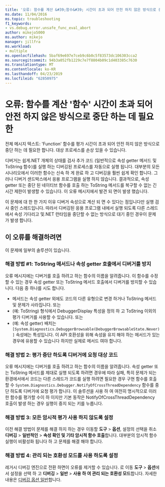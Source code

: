 ```yaml
---
title: '오류: 함수를 계산 &#39;함수&#39; 시간이 초과 되어 안전 하지 않은 방식으로 중단 하는 데 필요한 | Microsoft Docs'
ms.date: 11/04/2016
ms.topic: troubleshooting
f1_keywords:
- vs.debug.error.unsafe_func_eval_abort
author: mikejo5000
ms.author: mikejo
manager: jillfra
ms.workload:
- multiple
ms.openlocfilehash: 5baf69e697e7ceb9c6b0c5f83573dc106303cca2
ms.sourcegitcommit: 94b3a052fb1229c7e7f8804b09c1d403385c7630
ms.translationtype: MT
ms.contentlocale: ko-KR
ms.lasthandoff: 04/23/2019
ms.locfileid: "62850975"
---
```

# <a name="error-evaluating-the-function-39function39-timed-out-and-needed-to-be-aborted-in-an-unsafe-way"></a>오류: 함수를 계산 &#39;함수&#39; 시간이 초과 되어 안전 하지 않은 방식으로 중단 하는 데 필요한

전체 메시지 텍스트: 'Function' 함수를 평가 시간이 초과 되어 안전 하지 않은 방식으로 중단 하는 데 필요한 합니다. 대상 프로세스를 손상 있을 수 있습니다.

디버거는 쉽게.NET 개체의 상태를 검사 추가 코드 (일반적으로 속성 getter 메서드 및 ToString 함수)를 실행 하는 디버깅된 프로세스를 자동으로 실행 됩니다. 대부분의 모든 시나리오에서 이러한 함수는 신속 하 게 완료 하 고 디버깅을 훨씬 쉽게 확인 합니다. 그러나 디버거 샌드박스에서 응용 프로그램을 실행 하지 않습니다. 결과적으로, 속성 getter 또는 중단 된 네이티브 함수를 호출 하는 ToString 메서드를 복구할 수 없는 긴 시간 제한이 발생할 수 있습니다. 이 오류 메시지에서 발견 되 면이 발생 했습니다.

이 문제에 대 한 한 가지 이유 디버거 속성으로 계산 되 면 수 있다는 점입니다만 실행 검사 중인 스레드입니다. 따라서 디버깅된 응용 프로그램 내에서 실행 되도록 다른 스레드에서 속성 기다리고 및.NET 런타임을 중단할 수 없는 방식으로 대기 중인 경우이 문제가 발생 합니다.

## <a name="to-correct-this-error"></a>이 오류를 해결하려면

이 문제에 일부의 솔루션이 있습니다.

### <a name="solution-1-prevent-the-debugger-from-calling-the-getter-property-or-tostring-method"></a>해결 방법 #1: ToString 메서드나 속성 getter 호출에서 디버거를 방지

오류 메시지에는 디버거를 호출 하려고 하는 함수의 이름을 알려줍니다. 이 함수를 수정할 수 있는 경우 속성 getter 또는 ToString 메서드 호출에서 디버거를 방지할 수 있습니다. 다음 중 하나를 시도 합니다.

* 메서드는 속성 getter 외에도 코드의 다른 유형으로 변경 하거나 ToString 메서드 및 문제가 사라집니다.
    또는
* (예: ToString) 형식에서 DebuggerDisplay 특성을 정의 하 고 ToString 이외의 평가 디버거를 사용할 수 있습니다.
    또는
* (예: 속성 getter) 배치는 `[System.Diagnostics.DebuggerBrowsable(DebuggerBrowsableState.Never)]` 속성에는 특성입니다. 이 API 호환성을 위해 속성을 유지 해야 하는 메서드가 있는 경우에 유용할 수 있습니다 하지만 실제로 메서드 여야 합니다.

### <a name="solution-2-have-the-target-code-ask-the-debugger-to-abort-the-evaluation"></a>해결 방법 2: 평가 중단 하도록 디버거에 요청 대상 코드

오류 메시지에는 디버거를 호출 하려고 하는 함수의 이름을 알려줍니다. 속성 getter 또는 ToString 메서드를 제대로 실행 되도록 하려면 경우에 따라 실패, 특히 문제가 되는 환경에서에서 코드는 다른 스레드가 코드를 실행 하려면 필요한 경우 구현 함수를 호출할 수 `System.Diagnostics.Debugger.NotifyOfCrossThreadDependency` 함수를 중단 하도록 디버거에 요청 평가 합니다. 이 솔루션을 사용 하 여 여전히 명시적으로 이러한 함수를 평가할 수이 하 이지만 기본 동작은 NotifyOfCrossThreadDependency 호출이 발생 하는 경우 실행이 중지 되는 키를 누릅니다.

### <a name="solution-3-disable-all-implicit-evaluation"></a>해결 방법 3: 모든 암시적 평가 사용 하지 않도록 설정

이전 해결 방법이 문제를 해결 하지 하는 경우 이동할 **도구** > **옵션**, 설정의 선택을 취소 **디버깅**  >   **일반적인** > **속성 확인 및 기타 암시적 함수 호출**합니다. 대부분의 암시적 함수 실행이 비활성화 됩니다 하 고 문제를 해결 해야 합니다.

### <a name="solution-4-enable-managed-compatibility-mode"></a>해결 방법 4: 관리 되는 호환성 모드를 사용 하도록 설정

레거시 디버깅 엔진으로 전환 하면이 오류를 제거할 수 있습니다. 로 이동 **도구** > **옵션**에서 설정을 선택 하 고 **디버깅** > **일반**  >  **사용 하 여 관리 되는 호환성 모드**합니다. 자세한 내용은 [디버깅 옵션 일반](../debugger/general-debugging-options-dialog-box.md)합니다.
